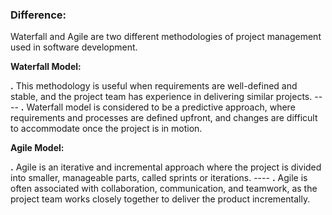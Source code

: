 ### Difference:

Waterfall and Agile are two different methodologies of project management used in software development.

**Waterfall Model:**

**.** This methodology is useful when requirements are well-defined and stable, and the project team has experience in delivering similar projects. ----
**.** Waterfall model is considered to be a predictive approach, where requirements and processes are defined upfront, and changes are difficult to accommodate once the project is in motion.

**Agile Model:**

**.** Agile is an iterative and incremental approach where the project is divided into smaller, manageable parts, called sprints or iterations. ----
**.** Agile is often associated with collaboration, communication, and teamwork, as the project team works closely together to deliver the product incrementally.
